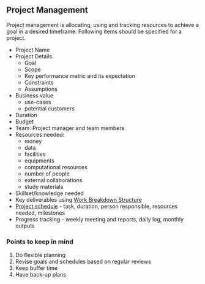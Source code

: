 ## Project Management

Project management is allocating, using and tracking resources to achieve a goal in a desired timeframe. Following items should be specified 
for a project.

- Project Name
- Project Details
  * Goal
  * Scope
  * Key performance metric and its expectation
  * Constraints
  * Assumptions
- Business value
  * use-cases
  * potential customers
- Duration
- Budget
- Team: Project manager and team members
- Resources needed:
  * money
  * data
  * facilities
  * equipments
  * computational resources
  * number of people
  * external collaborations
  * study materials
- Skillset/knowledge needed
- Key deliverables using [Work Breakdown Structure](https://www.workamajig.com/blog/guide-to-work-breakdown-structures-wbs)
- [Project schedule](https://www.teamgantt.com/blog/gantt-chart-example) - task, duration, person responsible, resources needed, milestones
- Progress tracking - weekly meeting and reports, daily log, monthly outputs

### Points to keep in mind
1. Do flexible planning
2. Revise goals and schedules based on regular reviews
3. Keep buffer time
4. Have back-up plans
